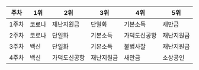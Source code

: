 | 주차 | 1위 | 2위 | 3위 | 4위 | 5위 |
|------|------|------|------|------|------|
| 1주차 | 코로나 | 재난지원금 | 단일화 | 기본소득 | 새만금 |
| 2주차 | 코로나 | 단일화 | 기본소득 | 가덕도신공항 | 재난지원금 |
| 3주차 | 백신 | 단일화 | 기본소득 | 불법사찰 | 재난지원금 |
| 4주차 | 백신 | 가덕도신공항 | 재난지원금 | 새만금 | 소상공인 |
